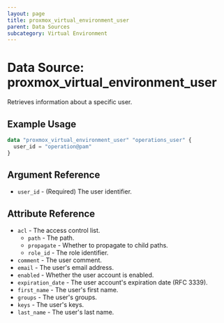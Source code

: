 ```yaml
---
layout: page
title: proxmox_virtual_environment_user
parent: Data Sources
subcategory: Virtual Environment
---
```


# Data Source: proxmox_virtual_environment_user

Retrieves information about a specific user.

## Example Usage

```terraform
data "proxmox_virtual_environment_user" "operations_user" {
  user_id = "operation@pam"
}
```

## Argument Reference

- `user_id` - (Required) The user identifier.

## Attribute Reference

- `acl` - The access control list.
    - `path` - The path.
    - `propagate` - Whether to propagate to child paths.
    - `role_id` - The role identifier.
- `comment` - The user comment.
- `email` - The user's email address.
- `enabled` - Whether the user account is enabled.
- `expiration_date` - The user account's expiration date (RFC 3339).
- `first_name` - The user's first name.
- `groups` - The user's groups.
- `keys` - The user's keys.
- `last_name` - The user's last name.
